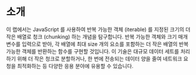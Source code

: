 # 소개

이 랩에서는 JavaScript 를 사용하여 반복 가능한 객체 (iterable) 를 지정된 크기의 더 작은 배열로 청크 (chunking) 하는 개념을 탐구합니다. 반복 가능한 객체와 크기 매개변수를 입력으로 받아, 각 배열에 최대 size 개의 요소를 포함하는 더 작은 배열의 반복 가능한 객체를 반환하는 함수를 구현할 것입니다. 이 기술은 대규모 데이터 세트를 처리하기 위해 더 작은 청크로 분할하거나, 한 번에 전송되는 데이터 양을 줄여 네트워크 요청을 최적화하는 등 다양한 응용 분야에 유용할 수 있습니다.
